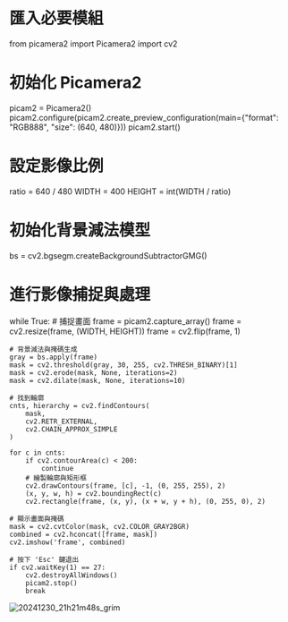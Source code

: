 # 匯入必要模組
from picamera2 import Picamera2
import cv2

# 初始化 Picamera2
picam2 = Picamera2()
picam2.configure(picam2.create_preview_configuration(main={"format": "RGB888", "size": (640, 480)}))
picam2.start()

# 設定影像比例
ratio = 640 / 480
WIDTH = 400
HEIGHT = int(WIDTH / ratio)

# 初始化背景減法模型
bs = cv2.bgsegm.createBackgroundSubtractorGMG()

# 進行影像捕捉與處理
while True:
    # 捕捉畫面
    frame = picam2.capture_array()
    frame = cv2.resize(frame, (WIDTH, HEIGHT))
    frame = cv2.flip(frame, 1)

    # 背景減法與掩碼生成
    gray = bs.apply(frame)
    mask = cv2.threshold(gray, 30, 255, cv2.THRESH_BINARY)[1]
    mask = cv2.erode(mask, None, iterations=2)
    mask = cv2.dilate(mask, None, iterations=10)

    # 找到輪廓
    cnts, hierarchy = cv2.findContours(
        mask, 
        cv2.RETR_EXTERNAL, 
        cv2.CHAIN_APPROX_SIMPLE
    )

    for c in cnts:
        if cv2.contourArea(c) < 200:
            continue
        # 繪製輪廓與矩形框
        cv2.drawContours(frame, [c], -1, (0, 255, 255), 2)
        (x, y, w, h) = cv2.boundingRect(c)
        cv2.rectangle(frame, (x, y), (x + w, y + h), (0, 255, 0), 2)

    # 顯示畫面與掩碼
    mask = cv2.cvtColor(mask, cv2.COLOR_GRAY2BGR)
    combined = cv2.hconcat([frame, mask])
    cv2.imshow('frame', combined)

    # 按下 'Esc' 鍵退出
    if cv2.waitKey(1) == 27:
        cv2.destroyAllWindows()
        picam2.stop()
        break

![20241230_21h21m48s_grim](https://github.com/user-attachments/assets/fae3e7df-41f1-4e57-a7eb-10ef15270066)

